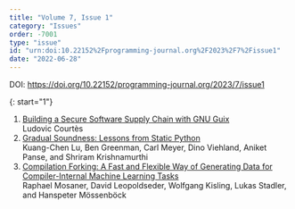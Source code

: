 ```yaml
---
title: "Volume 7, Issue 1"
category: "Issues"
order: -7001
type: "issue"
id: "urn:doi:10.22152%2Fprogramming-journal.org%2F2023%2F7%2Fissue1"
date: "2022-06-28"
---
```

DOI: <https://doi.org/10.22152/programming-journal.org/2023/7/issue1>





{: start="1"}
1. [Building a Secure Software Supply Chain with GNU Guix](/2023/7/1)  
Ludovic Courtès
1. [Gradual Soundness: Lessons from Static Python](/2023/7/2)  
Kuang-Chen Lu, Ben Greenman, Carl Meyer, Dino Viehland, Aniket Panse, and Shriram Krishnamurthi
1. [Compilation Forking: A Fast and Flexible Way of Generating Data for Compiler-Internal Machine Learning Tasks](/2023/7/3)  
Raphael Mosaner, David Leopoldseder, Wolfgang Kisling, Lukas Stadler, and Hanspeter Mössenböck



